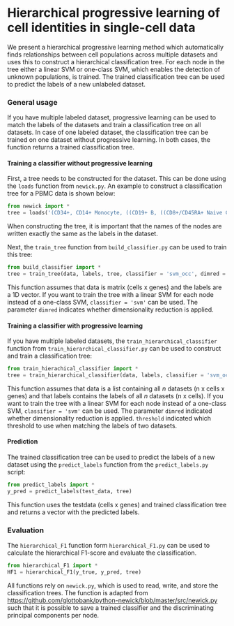 # Hierarchical progressive learning of cell identities in single-cell data

We present a hierarchical progressive learning method which automatically finds relationships between cell populations across multiple datasets and uses this to construct a hierarchical classification tree. For each node in the tree either a linear SVM or one-class SVM, which enables the detection of unknown populations, is trained. The trained classification tree can be used to predict the labels of a new unlabeled dataset. 

### General usage
If you have multiple labeled dataset, progressive learning can be used to match the labels of the datasets and train a classification tree on all datasets. In case of one labeled dataset, the classification tree can be trained on one dataset without progressive learning. In both cases, the function returns a trained classification tree. 

#### Training a classifier without progressive learning
First, a tree needs to be constructed for the dataset. This can be done using the ```loads``` function from ```newick.py```. An example to construct a classification tree for a PBMC data is shown below:

```Python
from newick import *
tree = loads('(CD34+, CD14+ Monocyte, ((CD19+ B, ((CD8+/CD45RA+ Naive Cytotoxic)CD8+ Cytotoxic T, (CD4+/CD25 T Reg, CD4+/CD45RA+/CD25- Naive T, CD4+/CD45RO+ Memory)CD4+ T Helper2)T cells)small lymphocytes, CD56+ NK)lymphocytes)root')
```
When constructing the tree, it is important that the names of the nodes are written exactly the same as the labels in the dataset.

Next, the ```train_tree``` function from ```build_classifier.py``` can be used to train this tree:

```Python
from build_classifier import *
tree = train_tree(data, labels, tree, classifier = 'svm_occ', dimred = True)
```
This function assumes that data is matrix (cells x genes) and the labels are a 1D vector. If you want to train the tree with a linear SVM for each node instead of a one-class SVM, ```classifier = 'svm'``` can be used. The parameter ```dimred``` indicates whether dimensionality reduction is applied.

#### Training a classifier with progressive learning
If you have multiple labeled datasets, the ```train_hierarchical_classifier``` function from ```train_hierarchical_classifier.py``` can be used to construct and train a classification tree:

```Python
from train_hierachical_classifier import *
tree = train_hierarchical_classifier(data, labels, classifier = 'svm_occ', dimred = True, threshold = 0.25)
```

This function assumes that data is a list containing all *n* datasets (n x cells x genes) and that labels contains the labels of all *n* datasets (n x cells). If you want to train the tree with a linear SVM for each node instead of a one-class SVM, ```classifier = 'svm'``` can be used. The parameter ```dimred``` indicated whether dimensionality reduction is applied. ```threshold``` indicated which threshold to use when matching the labels of two datasets.


#### Prediction
The trained classification tree can be used to predict the labels of a new dataset using the ```predict_labels``` function from the ```predict_labels.py``` script:

```Python
from predict_labels import *
y_pred = predict_labels(test_data, tree)
```

This function uses the testdata (cells x genes) and trained classification tree and returns a vector with the predicted labels. 

### Evaluation
The ```hierarchical_F1``` function form ```hierarchical_F1.py``` can be used to calculate the hierarchical F1-score and evaluate the classification. 

```Python
from hierarchical_F1 import *
HF1 = hierarchical_F1(y_true, y_pred, tree)
```

All functions rely on ```newick.py```, which is used to read, write, and store the classification trees. The function is adapted from https://github.com/glottobank/python-newick/blob/master/src/newick.py such that it is possible to save a trained classifier and the discriminating principal components per node. 


